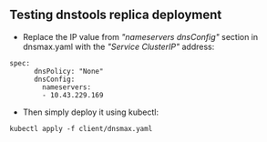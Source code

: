 ## Testing dnstools replica deployment
- Replace the IP value from *"nameservers dnsConfig"* section in dnsmax.yaml with the *"Service ClusterIP"* address:
```
spec:
      dnsPolicy: "None"
      dnsConfig:
        nameservers:
        - 10.43.229.169 
```
- Then simply deploy it using kubectl:
```
kubectl apply -f client/dnsmax.yaml
```
